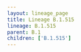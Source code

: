 ```yaml
---
layout: lineage_page
title: Lineage B.1.515
lineage: B.1.515
parent: B.1
children: ['B.1.515']
---
```

